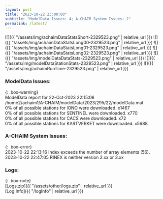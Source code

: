 ```yaml
---
layout: post
title: "2023-10-22 23:00:00"
subtitle: "ModelData Issues: 4; A-CHAIM System Issues: 2"
permalink: /latest/
---
```


![]({{ "/assets/img/achaimDataStatsShort-2329523.png" | relative_url }})
![]({{ "/assets/img/achaimDataStatsLong00-2329523.png" | relative_url }})
![]({{ "/assets/img/achaimDataStatsLong01-2329523.png" | relative_url }})
![]({{ "/assets/img/achaimDataStatsLong02-2329523.png" | relative_url }})
![]({{ "/assets/img/modelDataDataStats-2329523.png" | relative_url }})
![]({{ "/assets/img/modelDataStationStats-2329523.png" | relative_url }})
![]({{ "/assets/img/achaimRunTime-2329523.png" | relative_url }})


### ModelData Issues:  
  
{: .box-warning}  
 ModelData report for 22-Oct-2023 22:15:08   
 /home2/achaim1/A-CHAIM/modelData/2023/295/22/modelData.mat   
 0% of all possible stations for IONO were downloaded. x1467   
 0% of all possible stations for SENTINEL were downloaded. x770   
 0% of all possible stations for CACS were downloaded. x72   
 0% of all possible stations for KARTVERKET were downloaded. x5688   
  
### A-CHAIM System Issues:  
  
{: .box-error}  
2023-10-22 22:13:16 Index exceeds the number of array elements (56).  
2023-10-22 22:47:05 RINEX is neither version 2.xx or 3.xx  

### Logs:  
  
{: .box-note}  
[Logs.zip]({{ "/assets/other/logs.zip" | relative_url }})  
[Log Info]({{ "/logInfo" | relative_url }})  
